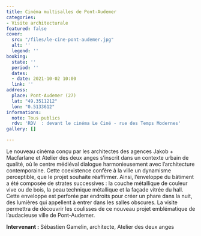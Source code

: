 ```yaml
---
title: Cinéma multisalles de Pont-Audemer
categories:
- Visite architecturale
featured: false
cover:
  src: "/files/le-cine-pont-audemer.jpg"
  alt: ''
  legend: ''
booking:
  state: ''
  period: ''
  dates:
  - date: 2021-10-02 10:00
  link: ''
address:
  place: Pont-Audemer (27)
  lat: "49.3511212"
  lon: "0.5133612"
informations:
  note: Tous publics
  rdv: 'RDV  : devant le cinéma Le Ciné - rue des Temps Modernes'
gallery: []

---
```

Le nouveau cinéma conçu par les architectes des agences Jakob + Macfarlane et Atelier des deux anges s’inscrit dans un contexte urbain de qualité, où le centre médiéval dialogue harmonieusement avec l’architecture contemporaine. Cette coexistence confère à la ville un dynamisme perceptible, que le projet souhaite réaffirmer. Ainsi, l’enveloppe du bâtiment a été composée de strates successives : la couche métallique de couleur vive ou de bois, la peau technique métallique et la façade vitrée du hall. Cette enveloppe est perforée par endroits pour créer un phare dans la nuit, des lumières qui appellent à entrer dans les salles obscures. La visite permettra de découvrir les coulisses de ce nouveau projet emblématique de l’audacieuse ville de Pont-Audemer.

**Intervenant :** Sébastien Gamelin, architecte, Atelier des deux anges